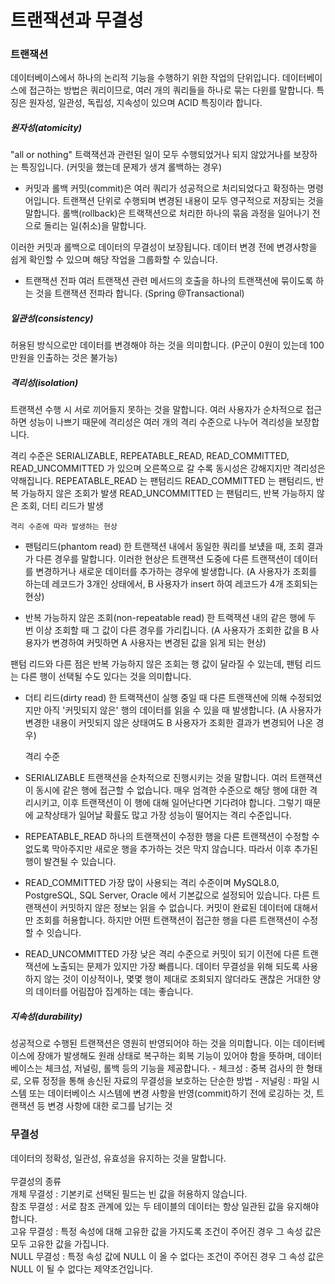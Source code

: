 # 트랜잭션과 무결성
### 트랜잭션
데이터베이스에서 하나의 논리적 기능을 수행하기 위한 작업의 단위입니다.
데이터베이스에 접근하는 방법은 쿼리이므로, 여러 개의 쿼리들을 하나로 묶는 다윈를 말합니다.
특징은 원자성, 일관성, 독립성, 지속성이 있으며 ACID 특징이라 합니다.

##### 원자성(atomicity)
"all or nothing"
트랙잭션과 관련된 일이 모두 수행되었거나 되지 않았거나를 보장하는 특징입니다.
(커밋을 했는데 문제가 생겨 롤백하는 경우)

- 커밋과 롤백
커밋(commit)은 여러 쿼리가 성공적으로 처리되었다고 확정하는 명령어입니다.
트랜잭션 단위로 수행되며 변경된 내용이 모두 영구적으로 저장되는 것을 말합니다.
롤백(rollback)은 트랙잭션으로 처리한 하나의 묶음 과정을 일어나기 전으로 돌리는 일(취소)을 말합니다.

이러한 커밋과 롤백으로 데이터의 무결성이 보장됩니다.
데이터 변경 전에 변경사항을 쉽게 확인할 수 있으며 해당 작업을 그룹화할 수 있습니다.

- 트랜잭션 전파
여러 트랜잭션 관련 메서드의 호출을 하나의 트랜잭션에 묶이도록 하는 것을 트랜잭션 전파라 합니다.
    (Spring @Transactional)

##### 일관성(consistency)
허용된 방식으로만 데이터를 변경해야 하는 것을 의미합니다.
(P군이 0원이 있는데 100만원을 인출하는 것은 불가능)

##### 격리성(isolation)
트랜잭션 수행 시 서로 끼어들지 못하는 것을 말합니다.
여러 사용자가 순차적으로 접근하면 성능이 나쁘기 때문에
격리성은 여러 개의 격리 수준으로 나누어 격리성을 보장합니다.

격리 수준은 SERIALIZABLE, REPEATABLE_READ, READ_COMMITTED, READ_UNCOMMITTED 가 있으며
오른쪽으로 갈 수록 동시성은 강해지지만 격리성은 약해집니다.
REPEATABLE_READ 는 팬텀리드
READ_COMMITTED 는 팬텀리드, 반복 가능하지 않은 조회가 발생
READ_UNCOMMITTED 는 팬텀리드, 반복 가능하지 않은 조회, 더티 리드가 발생

    격리 수준에 따라 발생하는 현상

- 팬텀리드(phantom read)
한 트랜잭션 내에서 동일한 쿼리를 보넀을 때, 조회 결과가 다른 경우를 말합니다.
이러한 현상은 트랜잭션 도중에 다른 트랜잭션이 데이터를 변경하거나 새로운 데이터를 추가하는 경우에 발생합니다.
  (A 사용자가 조회를 하는데 레코드가 3개인 상태에서, B 사용자가 insert 하여 레코드가 4개 조회되는 현상)

- 반복 가능하지 않은 조회(non-repeatable read)
한 트랙잭션 내의 같은 행에 두 번 이상 조회할 때 그 값이 다른 경우를 가리킵니다.
  (A 사용자가 조회한 값을 B 사용자가 변경하여 커밋하면 A 사용자는 변경된 값을 읽게 되는 현상)

팬텀 리드와 다른 점은 
반복 가능하지 않은 조회는 행 값이 달라질 수 있는데,
팬텀 리드는 다른 행이 선택될 수도 있다는 것을 의미합니다.

- 더티 리드(dirty read)
한 트랙잭션이 실행 중일 때 다른 트랜잭션에 의해 수정되었지만 아직 '커밋되지 않은' 행의 데이터를 읽을 수 있을 때 발생합니다.
  (A 사용자가 변경한 내용이 커밋되지 않은 상태여도 B 사용자가 조회한 결과가 변경되어 나온 경우)


    격리 수준

- SERIALIZABLE
트랜잭션을 순차적으로 진행시키는 것을 말합니다.
여러 트랜잭션이 동시에 같은 행에 접근할 수 없습니다.
매우 엄격한 수준으로 해당 행에 대한 격리시키고, 이후 트랜잭션이 이 행에 대해 일어난다면 기다려야 합니다.
그렇기 때문에 교착상태가 일어날 확률도 많고 가장 성능이 떨어지는 격리 수준입니다.

- REPEATABLE_READ
하나의 트랜잭션이 수정한 행을 다른 트랜잭션이 수정할 수 없도록 막아주지만 새로운 행을 추가하는 것은 막지 않습니다.
따라서 이후 추가된 행이 발견될 수 있습니다.

- READ_COMMITTED
가장 많이 사용되는 격리 수준이며 MySQL8.0, PostgreSQL, SQL Server, Oracle 에서 기본값으로 설정되어 있습니다.
다른 트랜잭션이 커밋하지 않은 정보는 읽을 수 없습니다.
커밋이 완료된 데이터에 대해서만 조회를 허용합니다.
하지만 어떤 트랜잭션이 접근한 행을 다른 트랜잭션이 수정할 수 잇습니다.

- READ_UNCOMMITTED
가장 낮은 격리 수준으로 커밋이 되기 이전에 다른 트랜잭션에 노출되는 문제가 있지만 가장 빠릅니다.
데이터 무결성을 위해 되도록 사용하지 않는 것이 이상적이나,
몇몇 행이 제대로 조회되지 않더라도 괜찮은 거대한 양의 데이터를 어림잡아 집계하는 데는 좋습니다.

##### 지속성(durability)
성공적으로 수행된 트랜잭션은 영원히 반영되어야 하는 것을 의미합니다.
이는 데이터베이스에 장애가 발생해도 원래 상태로 복구하는 회복 기능이 있어야 함을 뜻하며,
데이터베이스는 체크섬, 저널링, 롤백 등의 기능을 제공합니다.
    - 체크성 : 중복 검사의 한 형태로, 오류 정정을 통해 송신된 자료의 무결성을 보호하는 단순한 방법
    - 저널링 : 파일 시스템 또는 데이터베이스 시스템에 변경 사항을 반영(commit)하기 전에 로깅하는 것,
        트랜잭션 등 변경 사항에 대한 로그를 남기는 것

### 무결성
데이터의 정확성, 일관성, 유효성을 유지하는 것을 말합니다.</br>
</br>
무결성의 종류</br>
개체 무결성  : 기본키로 선택된 필드는 빈 값을 허용하지 않습니다.</br>
참조 무결성  : 서로 참조 관계에 있는 두 테이블의 데이터는 항상 일관된 값을 유지해야 합니다.</br>
고유 무결성  : 특정 속성에 대해 고유한 값을 가지도록 조건이 주어진 경우 그 속성 값은 모두 고유한 값을 가집니다.</br>
NULL 무결성 : 특정 속성 값에 NULL 이 올 수 없다는 조건이 주어진 경우 그 속성 값은 NULL 이 될 수 없다는 제약조건입니다.
